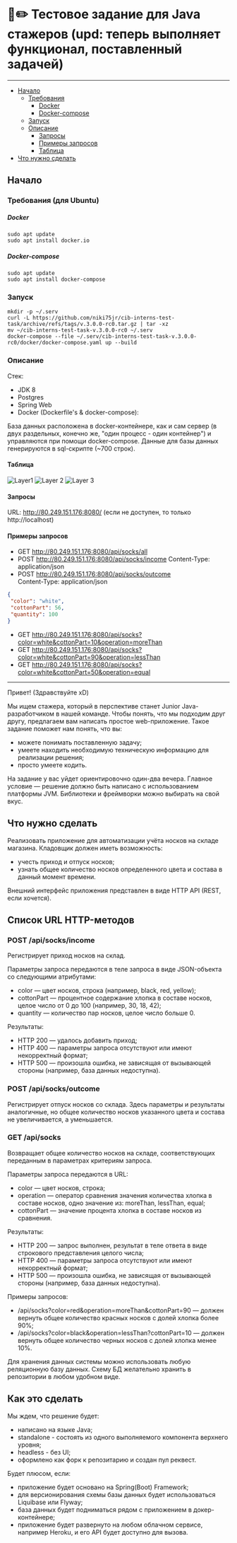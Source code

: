 # 📘✏️ Тестовое задание для Java стажеров (upd: теперь выполняет функционал, поставленный задачей)
_____

* [Начало](#начало)
    - [Требования](#требования-для-ubuntu)
        - [Docker](#docker)
        - [Docker-compose](#docker-compose)
    - [Запуск](#запуск)
    - [Описание](#описание)
        - [Запросы](#запросы)
        - [Примеры запросов](#примеры-запросов)
        - [Таблица](#таблица)
* [Что нужно сделать](#что-нужно-сделать)

##  Начало

### Требования (для Ubuntu)

##### Docker
   
    sudo apt update
    sudo apt install docker.io

##### Docker-compose
   
    sudo apt update
    sudo apt install docker-compose
    
### Запуск

    mkdir -p ~/.serv
    curl -L https://github.com/niki75jr/cib-interns-test-task/archive/refs/tags/v.3.0.0-rc0.tar.gz | tar -xz
    mv ~/cib-interns-test-task-v.3.0.0-rc0 ~/.serv
    docker-compose --file ~/.serv/cib-interns-test-task-v.3.0.0-rc0/docker/docker-compose.yaml up --build
    

### Описание

Стек:
* JDK 8
* Postgres
* Spring Web
* Docker (Dockerfile's & docker-compose):

База данных расположена в docker-контейнере, как и сам сервер (в двух раздельных, конечно же, "один процесс - один контейнер") и управляются при помощи docker-compose. Данные для базы данных генерируются в sql-скрипте (~700 строк).

#### Таблица

![Layer1](https://i.imgur.com/ZHPhFtJ.png)
![Layer 2](https://i.imgur.com/NwzylPb.png)
![Layer 3](https://i.imgur.com/HGDQCdb.png)

#### Запросы

URL: http://80.249.151.176:8080/ (если не доступен, то только http://localhost)

#### Примеры запросов

* GET http://80.249.151.176:8080/api/socks/all
*  POST http://80.249.151.176:8080/api/socks/income 
Content-Type: application/json  
* POST http://80.249.151.176:8080/api/socks/outcome  
Content-Type: application/json

 ```json
{  
  "color": "white",  
  "cottonPart": 56,  
  "quantity": 100  
}
 ```

* GET http://80.249.151.176:8080/api/socks?color=white&cottonPart=10&operation=moreThan
* GET http://80.249.151.176:8080/api/socks?color=white&cottonPart=90&operation=lessThan  
* GET http://80.249.151.176:8080/api/socks?color=white&cottonPart=50&operation=equal
_____
Привет! (Здравствуйте xD)

Мы ищем стажера, который в перспективе станет Junior Java-разработчиком в нашей команде.
Чтобы понять, что мы подходим друг другу, предлагаем вам написать простое web-приложение. Такое задание поможет нам понять, что вы:

* можете понимать поставленную задачу;
* умеете находить необходимую техническую информацию для реализации решения;
* просто умеете кодить.

На задание у вас уйдет ориентировочно один-два вечера. Главное условие — решение должно быть написано с использованием платформы JVM. Библиотеки и фреймворки можно выбирать на свой вкус.

## Что нужно сделать

Реализовать приложение для автоматизации учёта носков на складе магазина. Кладовщик должен иметь возможность:

* учесть приход и отпуск носков;
* узнать общее количество носков определенного цвета и состава в данный момент времени.

Внешний интерфейс приложения представлен в виде HTTP API (REST, если хочется).

## Список URL HTTP-методов

### POST /api/socks/income

Регистрирует приход носков на склад.

Параметры запроса передаются в теле запроса в виде JSON-объекта со следующими атрибутами:

* color — цвет носков, строка (например, black, red, yellow);
* cottonPart — процентное содержание хлопка в составе носков, целое число от 0 до 100 (например, 30, 18, 42);
* quantity — количество пар носков, целое число больше 0.

Результаты:

* HTTP 200 — удалось добавить приход;
* HTTP 400 — параметры запроса отсутствуют или имеют некорректный формат;
* HTTP 500 — произошла ошибка, не зависящая от вызывающей стороны (например, база данных недоступна).

### POST /api/socks/outcome

Регистрирует отпуск носков со склада. Здесь параметры и результаты аналогичные, но общее количество носков указанного цвета и состава не увеличивается, а уменьшается.

### GET /api/socks

Возвращает общее количество носков на складе, соответствующих переданным в параметрах критериям запроса.

Параметры запроса передаются в URL:

* color — цвет носков, строка;
* operation — оператор сравнения значения количества хлопка в составе носков, одно значение из: moreThan, lessThan, equal;
* cottonPart — значение процента хлопка в составе носков из сравнения.

Результаты:

* HTTP 200 — запрос выполнен, результат в теле ответа в виде строкового представления целого числа;
* HTTP 400 — параметры запроса отсутствуют или имеют некорректный формат;
* HTTP 500 — произошла ошибка, не зависящая от вызывающей стороны (например, база данных недоступна).

Примеры запросов:

* /api/socks?color=red&operation=moreThan&cottonPart=90 — должен вернуть общее количество красных носков с долей хлопка более 90%;
* /api/socks?color=black&operation=lessThan?cottonPart=10 — должен вернуть общее количество черных носков с долей хлопка менее 10%.

Для хранения данных системы можно использовать любую реляционную базу данных. Схему БД желательно хранить в репозитории в любом удобном виде.

## Как это сделать

Мы ждем, что решение будет:

* написано на языке Java;
* standalone - состоять из одного выполняемого компонента верхнего уровня;
* headless - без UI;
* оформлено как форк к репозитарию и создан пул реквест.

Будет плюсом, если:

* приложение будет основано на Spring(Boot) Framework;
* для версионирования схемы базы данных будет использоваться Liquibase или Flyway;
* база данных будет подниматься рядом с приложением в докер-контейнере;
* приложение будет развернуто на любом облачном сервисе, например Heroku, и его API будет доступно для вызова.
